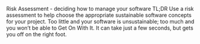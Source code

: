 Risk Assessment - deciding how to manage your software
TL;DR
Use a risk assessment to help choose the appropriate sustainable software concepts for your project. Too little and your software is unsustainable; too much and you won’t be able to Get On With It. It can take just a few seconds, but gets you off on the right foot.

